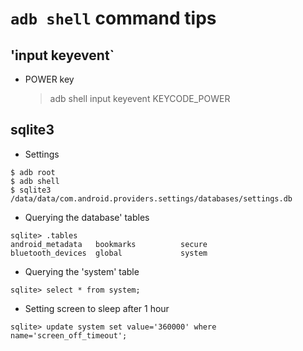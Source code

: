 # `adb shell` command tips

## 'input keyevent`

* POWER key

   > adb shell input keyevent KEYCODE_POWER

## sqlite3

* Settings

```
$ adb root
$ adb shell 
$ sqlite3 /data/data/com.android.providers.settings/databases/settings.db
```


* Querying the database' tables
```
sqlite> .tables
android_metadata   bookmarks          secure
bluetooth_devices  global             system
```

* Querying the 'system' table  
```
sqlite> select * from system;
```

* Setting screen to sleep after 1 hour
```
sqlite> update system set value='360000' where name='screen_off_timeout';

```
